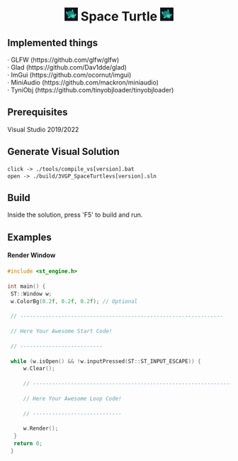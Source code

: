 <h1 align="center"><img src="https://github.com/PrimCarol/3VGP_SpaceTurtle/blob/main/others/icon.png" width="30" height="30"> Space Turtle <img src="https://github.com/PrimCarol/3VGP_SpaceTurtle/blob/main/others/icon.png" width="30" height="30"></h1>

<h2>Implemented things</h2>

<p>
  · GLFW (https://github.com/glfw/glfw)<br>
  · Glad (https://github.com/Dav1dde/glad)<br>
  · ImGui (https://github.com/ocornut/imgui)<br>
  · MiniAudio (https://github.com/mackron/miniaudio)<br>
  · TyniObj (https://github.com/tinyobjloader/tinyobjloader)<br>
</p>

<h2>Prerequisites</h2>
Visual Studio 2019/2022

<h2>Generate Visual Solution</h2>

```
click -> ./tools/compile_vs[version].bat
open -> ./build/3VGP_SpaceTurtlevs[version].sln
```
<h2>Build</h2>
Inside the solution, press 'F5' to build and run.


<h2>Examples</h2>
<h4>Render Window</h4>

```cpp
#include <st_engine.h>

int main() {
 ST::Window w;
 w.ColorBg(0.2f, 0.2f, 0.2f); // Optional

 // ----------------------------------------------------------------

 // Here Your Awesome Start Code!

 // --------------------------

 while (w.isOpen() && !w.inputPressed(ST::ST_INPUT_ESCAPE)) {
	 w.Clear();

	 // ----------------------------------------------------------------

	 // Here Your Awesome Loop Code!

	 // ----------------------------

	 w.Render();	
  }
  return 0;
 }
  
```

